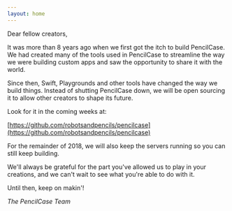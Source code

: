 ```yaml
---
layout: home
---
```


Dear fellow creators,

It was more than 8 years ago when we first got the itch to build PencilCase. We had created many of the tools used in PencilCase to streamline the way we were building custom apps and saw the opportunity to share it with the world.

Since then, Swift, Playgrounds and other tools have changed the way we build things. Instead of shutting PencilCase down, we will be open sourcing it to allow other creators to shape its future.

Look for it in the coming weeks at:

[https://github.com/robotsandpencils/pencilcase](https://github.com/robotsandpencils/pencilcase)

For the remainder of 2018, we will also keep the servers running so you can still keep building.

We'll always be grateful for the part you've allowed us to play in your creations, and we can't wait to see what you're able to do with it.

Until then, keep on makin'!

_The PencilCase Team_

